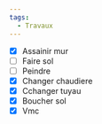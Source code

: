 ```yaml
---
tags:
  - Travaux
---
```



- [x] Assainir mur
- [ ] Faire sol
- [ ] Peindre
- [X] Changer chaudiere
- [X] Cchanger tuyau
- [X] Boucher sol
- [X] Vmc
